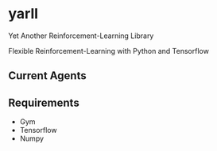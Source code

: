 # yarll
Yet Another Reinforcement-Learning Library

Flexible Reinforcement-Learning with Python and Tensorflow


## Current Agents

## Requirements
* Gym
* Tensorflow
* Numpy
